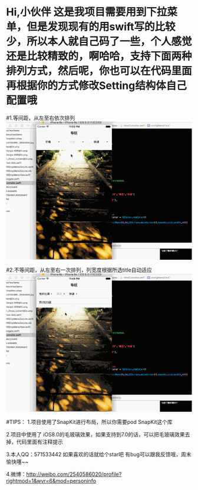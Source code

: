 # Hi,小伙伴 这是我项目需要用到下拉菜单，但是发现现有的用swift写的比较少，所以本人就自己码了一些，个人感觉还是比较精致的，啊哈哈，支持下面两种排列方式，然后呢，你也可以在代码里面再根据你的方式修改Setting结构体自己配置哦

#1.等间距，从左至右依次排列
![image](https://github.com/MakeBetterMe/YPDropMenuViewDemo/blob/master/6.gif)

#2.不等间距，从左至右一次排列，列宽度根据所选title自动适应
![image](https://github.com/MakeBetterMe/YPDropMenuViewDemo/blob/master/5.gif)

#TIPS：
1.项目使用了SnapKit进行布局，所以你需要pod SnapKit这个库

2.项目中使用了 iOS8.0的毛玻璃效果，如果支持到7.0的话，可以把毛玻璃效果去掉，代码里面有注释提示

3.本人QQ：571533442 如果喜欢的话就给个star吧 有bug可以跟我反馈哦，周末愉快噻~~ 
 
4.微博：http://weibo.com/2540586020/profile?rightmod=1&wvr=6&mod=personinfo
